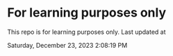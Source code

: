 # For learning purposes only
This repo is for learning purposes only.
Last updated at

Saturday, December 23, 2023 2:08:19 PM

